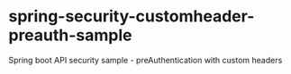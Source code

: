 # spring-security-customheader-preauth-sample
Spring boot API security sample - preAuthentication with custom headers
